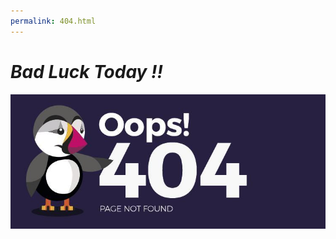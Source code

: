 ```yaml
---
permalink: 404.html
---
```


# ***Bad Luck Today !!***

[![](/images/error_404.jpg "Visit Us later. Click to go to the Main Page")](8bin.github.io)
